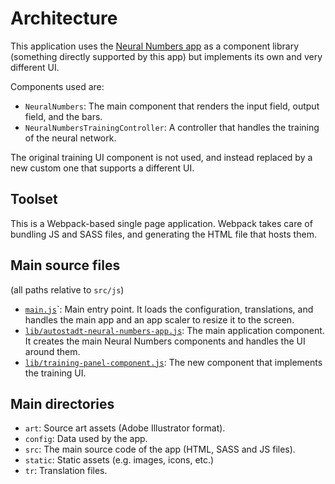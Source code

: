# Architecture

This application uses the [Neural Numbers app](https://github.com/IMAGINARY/neural-numbers) as a 
component library (something directly supported by this app) but implements its own and very 
different UI.

Components used are:

- `NeuralNumbers`: The main component that renders the input field, output field, and the bars.
- `NeuralNumbersTrainingController`: A controller that handles the training of the neural network.

The original training UI component is not used, and instead replaced by a new custom one that supports
a different UI.

## Toolset

This is a Webpack-based single page application. Webpack takes care of bundling JS and SASS files, 
and generating the HTML file that hosts them.

## Main source files

(all paths relative to `src/js`)

- [`main.js`](src/js/main.js)`: Main entry point. It loads the configuration, translations, and 
  handles the main app and an app scaler to resize it to the screen.
- [`lib/autostadt-neural-numbers-app.js`](src/js/lib/autostadt-neural-numbers-app.js): The main
  application component. It creates the main Neural Numbers components and handles the UI around them.
- [`lib/training-panel-component.js`](src/js/lib/training-panel-component.js): The new component
  that implements the training UI.

## Main directories

- `art`: Source art assets (Adobe Illustrator format).
- `config`: Data used by the app.
- `src`: The main source code of the app (HTML, SASS and JS files).
- `static`: Static assets (e.g. images, icons, etc.)
- `tr`: Translation files.
